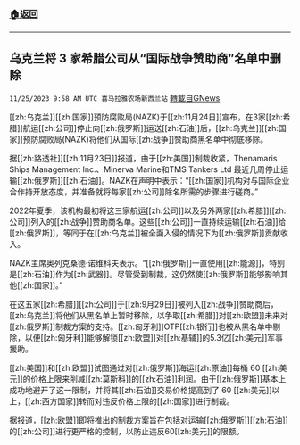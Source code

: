 ###  [:house:返回](README.md)
---


## 乌克兰将 3 家希腊公司从“国际战争赞助商”名单中删除
`11/25/2023 9:58 AM UTC 喜马拉雅农场新西兰站` [轉載自GNews](https://gnews.org/articles/2035967)

[[zh:乌克兰]][[zh:国家]]预防腐败局(NAZK)于[[zh:11月24日]]宣布，在3家[[zh:希腊]]航运[[zh:公司]]停止向[[zh:俄罗斯]]运送[[zh:石油]]后，[[zh:乌克兰]][[zh:国家]]预防腐败局(NAZK)将他们从国际[[zh:战争]]赞助商黑名单中彻底移除。

据[[zh:路透社]][[zh:11月23日]]报道，由于[[zh:美国]]制裁收紧，Thenamaris Ships Management Inc.、Minerva Marine和TMS Tankers Ltd 最近几周停止运输[[zh:俄罗斯]][[zh:石油]]。NAZK在声明中表示：“[[zh:国家]]机构对与国际企业合作持开放态度，并准备就将每家[[zh:公司]]除名所需的步骤进行磋商。”

2022年夏季，该机构最初将这三家航运[[zh:公司]]以及另外两家[[zh:希腊]][[zh:公司]]列入的[[zh:战争]]赞助商名单。这些[[zh:公司]]一直持续运输[[zh:石油]]给[[zh:俄罗斯]]，等同于在[[zh:乌克兰]]被全面入侵的情况下为[[zh:俄罗斯]]贡献收入。

NAZK主席奥列克桑德·诺维科夫表示。“[[zh:俄罗斯]]一直使用[[zh:能源]]，特别是[[zh:石油]]作为[[zh:武器]]。尽管受到制裁，这仍然使[[zh:俄罗斯]]能够影响其他[[zh:国家]]。”

在这五家[[zh:希腊]][[zh:公司]]于[[zh:9月29日]]被列入[[zh:战争]]赞助商后，[[zh:乌克兰]]将他们从黑名单上暂时移除，以争取[[zh:希腊]]对[[zh:欧盟]]未来对[[zh:俄罗斯]]制裁方案的支持。[[zh:匈牙利]]OTP[[zh:银行]]也被从黑名单中剔除，以便[[zh:匈牙利]]能够解锁[[zh:欧盟]]对[[zh:基辅]]的5.3亿[[zh:美元]]军事援助。

[[zh:美国]]和[[zh:欧盟]]试图通过对[[zh:俄罗斯]]海运[[zh:原油]]每桶 60 [[zh:美元]]的价格上限来削减[[zh:莫斯科]]的[[zh:石油]]利润。由于[[zh:俄罗斯]]基本上成功地避开了这一限制，并将其[[zh:石油]]交易价格提高到了 60 [[zh:美元]]以上，[[zh:西方国家]]转而对违反价格上限的[[zh:国家]]进行制裁。

据报道，[[zh:欧盟]]即将推出的制裁方案旨在包括对运输[[zh:俄罗斯]][[zh:石油]]的[[zh:公司]]进行更严格的控制，以防止违反60[[zh:美元]]的限额。
